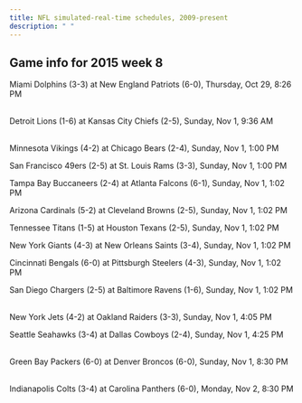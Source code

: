 ```yaml
---
title: NFL simulated-real-time schedules, 2009-present
description: " "
---
```


## Game info for 2015 week 8
Miami Dolphins (3-3) at New England Patriots (6-0), Thursday, Oct 29, 8:26 PM

<br/>Detroit Lions (1-6) at Kansas City Chiefs (2-5), Sunday, Nov 1, 9:36 AM

<br/>Minnesota Vikings (4-2) at Chicago Bears (2-4), Sunday, Nov 1, 1:00 PM

San Francisco 49ers (2-5) at St. Louis Rams (3-3), Sunday, Nov 1, 1:00 PM

Tampa Bay Buccaneers (2-4) at Atlanta Falcons (6-1), Sunday, Nov 1, 1:02 PM

Arizona Cardinals (5-2) at Cleveland Browns (2-5), Sunday, Nov 1, 1:02 PM

Tennessee Titans (1-5) at Houston Texans (2-5), Sunday, Nov 1, 1:02 PM

New York Giants (4-3) at New Orleans Saints (3-4), Sunday, Nov 1, 1:02 PM

Cincinnati Bengals (6-0) at Pittsburgh Steelers (4-3), Sunday, Nov 1, 1:02 PM

San Diego Chargers (2-5) at Baltimore Ravens (1-6), Sunday, Nov 1, 1:02 PM

<br/>New York Jets (4-2) at Oakland Raiders (3-3), Sunday, Nov 1, 4:05 PM

Seattle Seahawks (3-4) at Dallas Cowboys (2-4), Sunday, Nov 1, 4:25 PM

<br/>Green Bay Packers (6-0) at Denver Broncos (6-0), Sunday, Nov 1, 8:30 PM

<br/>Indianapolis Colts (3-4) at Carolina Panthers (6-0), Monday, Nov 2, 8:30 PM

